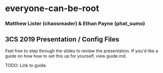 # everyone-can-be-root
### Matthew Lister (chaosreader) & Ethan Payne (phat_sumo)


## 3CS 2019 Presentation / Config Files

Feel free to step through the slides to review the presentation. If you'd like a guide on how how to set this up for yourself, view guide.md.

TODO: Link to guide.

